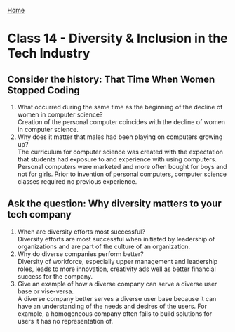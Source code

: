 [Home](/README.md)

# Class 14 - Diversity & Inclusion in the Tech Industry

## Consider the history: That Time When Women Stopped Coding

1. What occurred during the same time as the beginning of the decline of women in computer science?  
    Creation of the personal computer coincides with the decline of women in computer science. 
1. Why does it matter that males had been playing on computers growing up?  
    The curriculum for computer science was created with the expectation that students had exposure to and experience with using computers. Personal computers were marketed and more often bought for boys and not for girls. Prior to invention of personal computers, computer science classes required no previous experience.

## Ask the question: Why diversity matters to your tech company

1. When are diversity efforts most successful?  
    Diversity efforts are most successful when initiated by leadership of organizations and are part of the culture of an organization.
1. Why do diverse companies perform better?  
    Diversity of workforce, especially upper management and leadership roles, leads to more innovation, creativity ads well as better financial success for the company.
1. Give an example of how a diverse company can serve a diverse user base or vise-versa.  
    A diverse company better serves a diverse user base because it can have an understanding of the needs and desires of the users. For example, a homogeneous company often fails to build solutions for users it has no representation of. 
